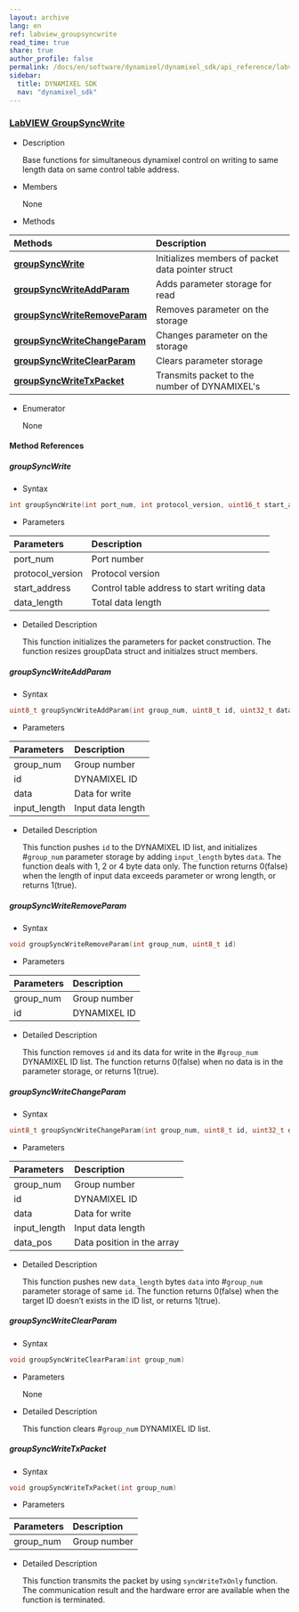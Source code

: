 ```yaml
---
layout: archive
lang: en
ref: labview_groupsyncwrite
read_time: true
share: true
author_profile: false
permalink: /docs/en/software/dynamixel/dynamixel_sdk/api_reference/labview/labview_groupsyncwrite/
sidebar:
  title: DYNAMIXEL SDK
  nav: "dynamixel_sdk"
---
```


<div style="counter-reset: h1 6"></div>
<div style="counter-reset: h2 7"></div>
<div style="counter-reset: h3 2"></div>

<!--[dummy Header 1]>
  <h1 id="api-reference"><a href="#api-reference">API Reference</a></h1>
  <h2 id="labview"><a href="#labview">LabVIEW</a></h2>
<![end dummy Header 1]-->

### [LabVIEW GroupSyncWrite](#labview-groupsyncwrite)

- Description

  Base functions for simultaneous dynamixel control on writing to same length data on same control table address.

- Members

  None


- Methods

| Methods                                                      | Description                                       |
|:-------------------------------------------------------------|:--------------------------------------------------|
| **[groupSyncWrite](#groupsyncwrite)**                        | Initializes members of packet data pointer struct |
| **[groupSyncWriteAddParam](#groupsyncwrite_addparam)**       | Adds parameter storage for read                   |
| **[groupSyncWriteRemoveParam](#groupsyncwrite_removeparam)** | Removes parameter on the storage                  |
| **[groupSyncWriteChangeParam](#groupsyncwrite_changeparam)** | Changes parameter on the storage                  |
| **[groupSyncWriteClearParam](#groupsyncwrite_clearparam)**   | Clears parameter storage                          |
| **[groupSyncWriteTxPacket](#groupsyncwrite_txpacket)**       | Transmits packet to the number of DYNAMIXEL's      |



- Enumerator

  None

#### Method References

##### groupSyncWrite
- Syntax
```c
int groupSyncWrite(int port_num, int protocol_version, uint16_t start_address, uint16_t data_length)
```
- Parameters

| Parameters       | Description                                 |
|:-----------------|:--------------------------------------------|
| port_num         | Port number                                 |
| protocol_version | Protocol version                            |
| start_address    | Control table address to start writing data |
| data_length      | Total data length                           |

- Detailed Description

   This function initializes the parameters for packet construction. The function resizes groupData struct and initialzes struct members.


##### groupSyncWriteAddParam
- Syntax
```c
uint8_t groupSyncWriteAddParam(int group_num, uint8_t id, uint32_t data, uint16_t input_length)
```
- Parameters

| Parameters   | Description       |
|:-------------|:------------------|
| group_num    | Group number      |
| id           | DYNAMIXEL ID      |
| data         | Data for write    |
| input_length | Input data length |

- Detailed Description

   This function pushes `id` to the DYNAMIXEL ID list, and initializes #`group_num` parameter storage by adding `input_length` bytes `data`. The function deals with 1, 2 or 4 byte data only. The function returns 0(false) when the length of input data exceeds parameter or wrong length, or returns 1(true).


##### groupSyncWriteRemoveParam
- Syntax
```c
void groupSyncWriteRemoveParam(int group_num, uint8_t id)
```
- Parameters

| Parameters | Description  |
|:-----------|:-------------|
| group_num  | Group number |
| id         | DYNAMIXEL ID |

- Detailed Description

   This function removes `id` and its data for write in the #`group_num` DYNAMIXEL ID list. The function returns 0(false) when no data is in the parameter storage, or returns 1(true).


##### groupSyncWriteChangeParam
- Syntax
```c
uint8_t groupSyncWriteChangeParam(int group_num, uint8_t id, uint32_t data, uint16_t input_length, uint16_t data_pos)
```
- Parameters

| Parameters   | Description                |
|:-------------|:---------------------------|
| group_num    | Group number               |
| id           | DYNAMIXEL ID               |
| data         | Data for write             |
| input_length | Input data length          |
| data_pos     | Data position in the array |

- Detailed Description

   This function pushes new `data_length` bytes `data` into #`group_num` parameter storage of same `id`. The function returns 0(false) when the target ID doesn’t exists in the ID list, or returns 1(true).


##### groupSyncWriteClearParam
- Syntax
```c
void groupSyncWriteClearParam(int group_num)
```
- Parameters

   None

- Detailed Description

   This function clears #`group_num` DYNAMIXEL ID list.


##### groupSyncWriteTxPacket
- Syntax
```c
void groupSyncWriteTxPacket(int group_num)
```
- Parameters

| Parameters | Description  |
|:-----------|:-------------|
| group_num  | Group number |

- Detailed Description

   This function transmits the packet by using `syncWriteTxOnly` function. The communication result and the hardware error are available when the function is terminated.
